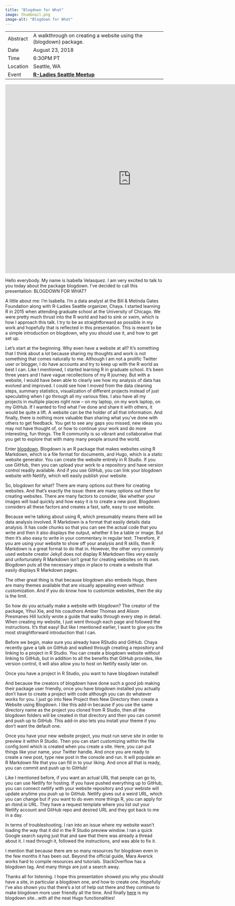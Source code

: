 ```yaml
---
title: "Blogdown for What"
image: thumbnail.png
image-alt: "Blogdown for What"
---
```


|          |                                                                                         |
|----------|-----------------------------------------------------------------------------------------|
| Abstract | A walkthrough on creating a website using the {blogdown} package.                       |
| Date     | August 23, 2018                                                                         |
| Time     | 6:30PM PT                                                                                  |
| Location | Seattle, WA                                                                             |
| Event    | [**R-Ladies Seattle Meetup**](https://www.meetup.com/rladies-seattle/events/252412318/) |

<center>
<iframe src="https://docs.google.com/presentation/d/e/2PACX-1vR2224Z5m2CgzZu7oiIABDPFsswi_uwDUWktp2gliM0gh_rRV2ziAJwFvcBjE2OvQ/embed?start=false&loop=false&delayms=3000" frameborder="0" width="800" height="600" allowfullscreen="true" mozallowfullscreen="true" webkitallowfullscreen="true"></iframe>
</center>

Hello everybody. My name is Isabella Velasquez. I am very excited to talk to you today about the package blogdown. I’ve decided to call this presentation:
BLOGDOWN FOR WHAT?

A little about me: I’m Isabella. I’m a data analyst at the Bill & Melinda Gates Foundation along with R-Ladies Seattle organizer, Chaya. I started learning R in 2015 when attending graduate school at the University of Chicago. We were pretty much thrust into the R world and had to sink or swim, which is how I approach this talk. I try to be as straightforward as possible in my work and hopefully that is reflected in this presentation. This is meant to be a simple introduction on blogdown, why you should use it, and how to get set up.

Let’s start at the beginning. Why even have a website at all? It’s something that I think about a lot because sharing my thoughts and work is not something that comes naturally to me. Although I am not a prolific Twitter user or blogger, I do have accounts and try to keep up with the R world as best I can. Like I mentioned, I started learning R in graduate school. It’s been three years and I have vague recollections of my R journey. But with a website, I would have been able to clearly see how my analysis of data has evolved and improved. I could see how I moved from the data cleaning steps, summary statistics, visualization of different projects instead of just speculating when I go through all my various files. I also have all my projects in multiple places right now – on my laptop, on my work laptop, on my GitHub. If I wanted to find what I’ve done and share it with others, it would be quite a lift. A website can be the holder of all that information. And finally, there is nothing more valuable than sharing what you’ve done with others to get feedback. You get to see any gaps you missed, new ideas you may not have thought of, or how to continue your work and do more interesting, fun things. The R community is so vibrant and collaborative that you get to explore that with many many people around the world.

Enter [blogdown](https://bookdown.org/yihui/blogdown/). Blogdown is an R package that makes websites using R Markdown, which is a file format for documents, and Hugo, which is a static website generator. You can create the website entirely in R Studio. If you use GitHub, then you can upload your work to a repository and have version control readily available. And if you use GitHub, you can link your blogdown website with Netlify, which will easily publish your website.

So, blogdown for what? There are many options out there for creating websites. And that’s exactly the issue: there are many options out there for creating websites. There are many factors to consider, like whether your images will load quickly and how easy it is to create a new post. Blogdown considers all these factors and creates a fast, safe, easy to use website.

Because we’re talking about using R, which presumably means there will be data analysis involved. R Markdown is a format that easily details data analysis. It has code chunks so that you can see the actual code that you write and then it also displays the output, whether it be a table or image. But then it’s also easy to write in your commentary in regular text. Therefore, if you are using your website to show off your analysis and R skills, then R Markdown is a great format to do that in. However, the other very commonly used website creator Jekyll does not display R Markdown files very easily and unfortunately R Markdown isn’t great for creating websites on its own. Blogdown puts all the necessary steps in place to create a website that easily displays R Markdown pages.

The other great thing is that because blogdown also embeds Hugo, there are many themes available that are visually appealing even without customization. And if you do know how to customize websites, then the sky is the limit.

So how do you actually make a website with blogdown? The creator of the package, Yihui Xie, and his coauthors Amber Thomas and Alison Presmanes Hill luckily wrote a guide that walks through every step in detail. When creating my website, I just went through each page and followed the instructions. It’s that easy! But like I mentioned earlier, I want to give you the most straightforward introduction that I can.

Before we begin, make sure you already have RStudio and GitHub. Chaya recently gave a talk on GitHub and walked through creating a repository and linking to a project in R Studio. You can create a blogdown website without linking to GitHub, but in addition to all the benefits that GitHub provides, like version control, it will also allow you to host on Netlify easily later on.

Once you have a project in R Studio, you want to have blogdown installed!

And because the creators of blogdown have done such a good job making their package user friendly, once you have blogdown installed you actually don’t have to create a project with code although you can do whatever works for you. I just go into New Project then New Directory then create a Website using Blogdown. I like this add-in because if you use the same directory name as the project you cloned from R Studio, then all the blogdown folders will be created in that directory and then you can commit and push up to GitHub. This add-in also lets you install your theme if you don’t want the default one.

Once you have your new website project, you must run serve site in order to preview it within R Studio. Then you can start customizing within the file config.toml which is created when you create a site. Here, you can put things like your name, your Twitter handle. And once you are ready to create a new post, type new post in the console and run. It will populate an R Markdown file that you can fill in to your liking. And once all that is ready, you can commit and push up to GitHub!

Like I mentioned before, if you want an actual URL that people can go to, you can use Netlify for hosting. If you have pushed everything up to GitHub, you can connect netlify with your website repository and your webiste will update anytime you push up to GitHub. Netlify gives out a weird URL, which you can change but if you want to do even more things R, you can apply for an rbind.io URL. They have a request template where you list out your Netlify account and GitHub repo and desired URL and they got back to me in a day.

In terms of troubleshooting, I ran into an issue where my website wasn’t loading the way that it did in the R Studio preview window. I ran a quick Google search saying just that and saw that there was already a thread about it. I read through it, followed the instructions, and was able to fix it.

I mention that because there are so many resources for blogdown even in the few months it has been out. Beyond the official guide, Mara Averick works hard to compile resources and tutorials. StackOverflow has a blogdown tag. And many things are just a search away.

Thanks all for listening. I hope this presentation showed you why you should have a site, in particular a blogdown one, and how to create one. Hopefully I’ve also shown you that there’s a lot of help out there and they continue to make blogdown more user friendly all the time. And finally [here](https://ivelasq.rbind.io/) is my blogdown site...with all the neat Hugo functionalities!

